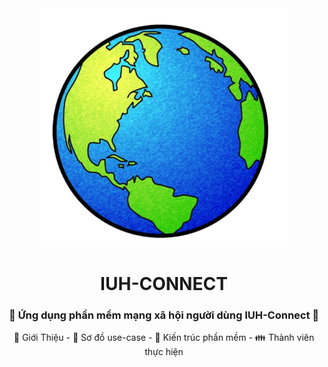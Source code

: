 <div align="center">
    <img src="./image/logo_app.png" width=400>
    <h1>IUH-CONNECT</h1>
    <h3>💏 Ứng dụng phần mềm mạng xã hội người dùng IUH-Connect 💑</h3>
	<p align="center">
		<a>📘 Giới Thiệu</a> -
		<a>📑 Sơ đồ use-case</a> -
		<a>📐 Kiến trúc phần mềm</a> - 
		<a>👪 Thành viên thực hiện</a>
	</p>
</div>

